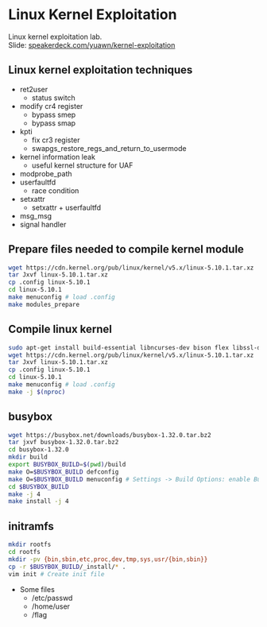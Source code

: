 # Linux Kernel Exploitation
Linux kernel exploitation lab.  
Slide: [speakerdeck.com/yuawn/kernel-exploitation](https://speakerdeck.com/yuawn/kernel-exploitation)

## Linux kernel exploitation techniques
- ret2user
    - status switch
- modify cr4 register
    - bypass smep
    - bypass smap
- kpti
    - fix cr3 register
    - swapgs_restore_regs_and_return_to_usermode
- kernel information leak
    - useful kernel structure for UAF
- modprobe_path
- userfaultfd
    - race condition
- setxattr
    - setxattr + userfaultfd
- msg_msg
- signal handler


## Prepare files needed to compile kernel module
```sh
wget https://cdn.kernel.org/pub/linux/kernel/v5.x/linux-5.10.1.tar.xz
tar Jxvf linux-5.10.1.tar.xz
cp .config linux-5.10.1
cd linux-5.10.1
make menuconfig # load .config
make modules_prepare
```

## Compile linux kernel
```sh
sudo apt-get install build-essential libncurses-dev bison flex libssl-dev libelf-dev
wget https://cdn.kernel.org/pub/linux/kernel/v5.x/linux-5.10.1.tar.xz
tar Jxvf linux-5.10.1.tar.xz
cp .config linux-5.10.1
cd linux-5.10.1
make menuconfig # load .config
make -j $(nproc)
```

## busybox
```sh
wget https://busybox.net/downloads/busybox-1.32.0.tar.bz2
tar jxvf busybox-1.32.0.tar.bz2
cd busybox-1.32.0
mkdir build
export BUSYBOX_BUILD=$(pwd)/build
make O=$BUSYBOX_BUILD defconfig
make O=$BUSYBOX_BUILD menuconfig # Settings -> Build Options: enable Build static binary (no shared libs)
cd $BUSYBOX_BUILD
make -j 4
make install -j 4
```

## initramfs
```sh
mkdir rootfs
cd rootfs
mkdir -pv {bin,sbin,etc,proc,dev,tmp,sys,usr/{bin,sbin}}
cp -r $BUSYBOX_BUILD/_install/* .
vim init # Create init file
```
- Some files
    - /etc/passwd
    - /home/user
    - /flag
